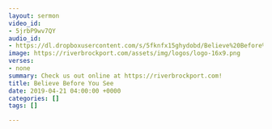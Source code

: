 ```yaml
---
layout: sermon
video_id:
- 5jrbP9wv7QY
audio_id:
- https://dl.dropboxusercontent.com/s/5fknfx15ghydobd/Believe%20Before%20You%20See.mp3?dl=0
image: https://riverbrockport.com/assets/img/logos/logo-16x9.png
verses:
- none
summary: Check us out online at https://riverbrockport.com!
title: Believe Before You See
date: 2019-04-21 04:00:00 +0000
categories: []
tags: []

---
```

